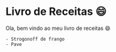 
# Livro de Receitas :smile:

Ola, bem vindo ao meu livro de receitas :smile:

    - Strogonoff de frango
    - Pave
